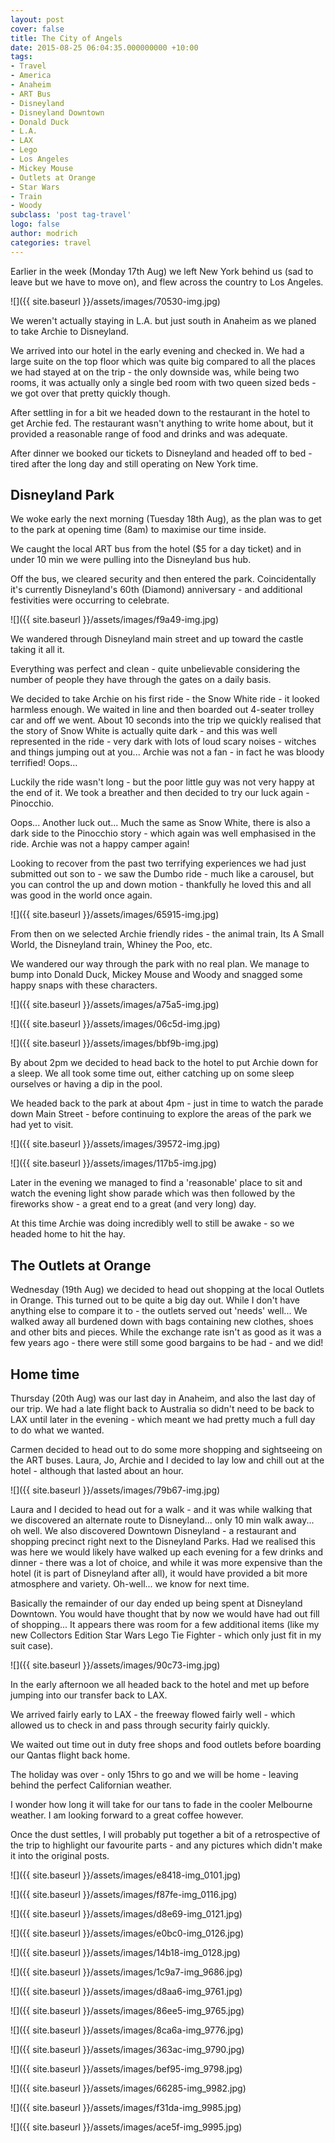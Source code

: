 ```yaml
---
layout: post
cover: false
title: The City of Angels
date: 2015-08-25 06:04:35.000000000 +10:00
tags: 
- Travel
- America
- Anaheim
- ART Bus
- Disneyland
- Disneyland Downtown
- Donald Duck
- L.A.
- LAX
- Lego
- Los Angeles
- Mickey Mouse
- Outlets at Orange
- Star Wars
- Train
- Woody
subclass: 'post tag-travel'
logo: false
author: modrich
categories: travel
---
```

Earlier in the week (Monday 17th Aug) we left New York behind us (sad to leave but we have to move on), and flew across the country to Los Angeles.

![]({{ site.baseurl }}/assets/images/70530-img.jpg)

We weren't actually staying in L.A. but just south in Anaheim as we planed to take Archie to Disneyland.

We arrived into our hotel in the early evening and checked in. We had a large suite on the top floor which was quite big compared to all the places we had stayed at on the trip - the only downside was, while being two rooms, it was actually only a single bed room with two queen sized beds - we got over that pretty quickly though.

After settling in for a bit we headed down to the restaurant in the hotel to get Archie fed. The restaurant wasn't anything to write home about, but it provided a reasonable range of food and drinks and was adequate.

After dinner we booked our tickets to Disneyland and headed off to bed - tired after the long day and still operating on New York time.

## Disneyland Park

We woke early the next morning (Tuesday 18th Aug), as the plan was to get to the park at opening time (8am) to maximise our time inside.

We caught the local ART bus from the hotel ($5 for a day ticket) and in under 10 min we were pulling into the Disneyland bus hub.

Off the bus, we cleared security and then entered the park. Coincidentally it's currently Disneyland's 60th (Diamond) anniversary - and additional festivities were occurring to celebrate.

![]({{ site.baseurl }}/assets/images/f9a49-img.jpg)

We wandered through Disneyland main street and up toward the castle taking it all it.

Everything was perfect and clean - quite unbelievable considering the number of people they have through the gates on a daily basis.

We decided to take Archie on his first ride - the Snow White ride - it looked harmless enough. We waited in line and then boarded out 4-seater trolley car and off we went. About 10 seconds into the trip we quickly realised that the story of Snow White is actually quite dark - and this was well represented in the ride - very dark with lots of loud scary noises - witches and things jumping out at you... Archie was not a fan - in fact he was bloody terrified! Oops...

Luckily the ride wasn't long - but the poor little guy was not very happy at the end of it. We took a breather and then decided to try our luck again - Pinocchio.

Oops... Another luck out... Much the same as Snow White, there is also a dark side to the Pinocchio story - which again was well emphasised in the ride. Archie was not a happy camper again!

Looking to recover from the past two terrifying experiences we had just submitted out son to - we saw the Dumbo ride - much like a carousel, but you can control the up and down motion - thankfully he loved this and all was good in the world once again.

![]({{ site.baseurl }}/assets/images/65915-img.jpg)

From then on we selected Archie friendly rides - the animal train, Its A Small World, the Disneyland train, Whiney the Poo, etc.

We wandered our way through the park with no real plan. We manage to bump into Donald Duck, Mickey Mouse and Woody and snagged some happy snaps with these characters.

![]({{ site.baseurl }}/assets/images/a75a5-img.jpg)

![]({{ site.baseurl }}/assets/images/06c5d-img.jpg)

![]({{ site.baseurl }}/assets/images/bbf9b-img.jpg)

By about 2pm we decided to head back to the hotel to put Archie down for a sleep. We all took some time out, either catching up on some sleep ourselves or having a dip in the pool.

We headed back to the park at about 4pm - just in time to watch the parade down Main Street - before continuing to explore the areas of the park we had yet to visit.

![]({{ site.baseurl }}/assets/images/39572-img.jpg)

![]({{ site.baseurl }}/assets/images/117b5-img.jpg)

Later in the evening we managed to find a 'reasonable' place to sit and watch the evening light show parade which was then followed by the fireworks show - a great end to a great (and very long) day.

At this time Archie was doing incredibly well to still be awake - so we headed home to hit the hay.

## The Outlets at Orange

Wednesday (19th Aug) we decided to head out shopping at the local Outlets in Orange. This turned out to be quite a big day out. While I don't have anything else to compare it to - the outlets served out 'needs' well... We walked away all burdened down with bags containing new clothes, shoes and other bits and pieces. While the exchange rate isn't as good as it was a few years ago - there were still some good bargains to be had - and we did!

## Home time

Thursday (20th Aug) was our last day in Anaheim, and also the last day of our trip. We had a late flight back to Australia so didn't need to be back to LAX until later in the evening - which meant we had pretty much a full day to do what we wanted.

Carmen decided to head out to do some more shopping and sightseeing on the ART buses. Laura, Jo, Archie and I decided to lay low and chill out at the hotel - although that lasted about an hour.

![]({{ site.baseurl }}/assets/images/79b67-img.jpg)

Laura and I decided to head out for a walk - and it was while walking that we discovered an alternate route to Disneyland... only 10 min walk away... oh well. We also discovered Downtown Disneyland - a restaurant and shopping precinct right next to the Disneyland Parks. Had we realised this was here we would likely have walked up each evening for a few drinks and dinner - there was a lot of choice, and while it was more expensive than the hotel (it is part of Disneyland after all), it would have provided a bit more atmosphere and variety. Oh-well... we know for next time.

Basically the remainder of our day ended up being spent at Disneyland Downtown. You would have thought that by now we would have had out fill of shopping... It appears there was room for a few additional items (like my new Collectors Edition Star Wars Lego Tie Fighter - which only just fit in my suit case).

![]({{ site.baseurl }}/assets/images/90c73-img.jpg)

In the early afternoon we all headed back to the hotel and met up before jumping into our transfer back to LAX.

We arrived fairly early to LAX - the freeway flowed fairly well - which allowed us to check in and pass through security fairly quickly.

We waited out time out in duty free shops and food outlets before boarding our Qantas flight back home.

The holiday was over - only 15hrs to go and we will be home - leaving behind the perfect Californian weather.

I wonder how long it will take for our tans to fade in the cooler Melbourne weather. I am looking forward to a great coffee however.

Once the dust settles, I will probably put together a bit of a retrospective of the trip to highlight our favourite parts - and any pictures which didn't make it into the original posts.

![]({{ site.baseurl }}/assets/images/e8418-img_0101.jpg)

![]({{ site.baseurl }}/assets/images/f87fe-img_0116.jpg)

![]({{ site.baseurl }}/assets/images/d8e69-img_0121.jpg)

![]({{ site.baseurl }}/assets/images/e0bc0-img_0126.jpg)

![]({{ site.baseurl }}/assets/images/14b18-img_0128.jpg)

![]({{ site.baseurl }}/assets/images/1c9a7-img_9686.jpg)

![]({{ site.baseurl }}/assets/images/d8aa6-img_9761.jpg)

![]({{ site.baseurl }}/assets/images/86ee5-img_9765.jpg)

![]({{ site.baseurl }}/assets/images/8ca6a-img_9776.jpg)

![]({{ site.baseurl }}/assets/images/363ac-img_9790.jpg)

![]({{ site.baseurl }}/assets/images/bef95-img_9798.jpg)

![]({{ site.baseurl }}/assets/images/66285-img_9982.jpg)

![]({{ site.baseurl }}/assets/images/f31da-img_9985.jpg)

![]({{ site.baseurl }}/assets/images/ace5f-img_9995.jpg)

